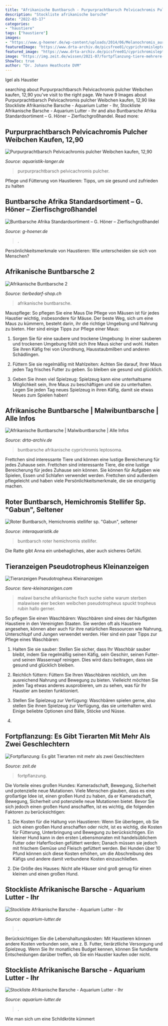 ```yaml
---
title: "Afrikanische Buntbarsch - Purpurprachtbarsch Pelvicachromis Pulcher"
description: "Stockliste afrikanische barsche"
date: "2022-03-17"
categories:
- "haustiere"
tags: ["haustiere"]
images:
- "https://www.g-hoener.de/wp-content/uploads/2014/06/Melanochromis_auratus_n1.jpg"
featuredImage: "https://www.drta-archiv.de/picsfree01/cyprichromisleptosoma04.jpg"
featured_image: "https://www.drta-archiv.de/picsfree01/cyprichromisleptosoma04.jpg"
image: "https://img.zeit.de/wissen/2021-07/fortpflanzung-tiere-mehrere-geschlechter-biologie-bild/wide__1300x731"
ShowToc: true
author: "Dr. Johann Heathcote DVM"
---
```



Igel als Haustier

	

		
searching about Purpurprachtbarsch Pelvicachromis pulcher Weibchen kaufen, 12,90 you've visit to the right page. We have 9 Images about Purpurprachtbarsch Pelvicachromis pulcher Weibchen kaufen, 12,90 like Stockliste Afrikanische Barsche - Aquarium Lutter - Ihr, Stockliste Afrikanische Barsche - Aquarium Lutter - Ihr and also Buntbarsche Afrika Standardsortiment – G. Höner – Zierfischgroßhandel. Read more:
		
    
## Purpurprachtbarsch Pelvicachromis Pulcher Weibchen Kaufen, 12,90

<img loading=lazy src="https://aquaristik-langer.de/media/image/product/4150/lg/purpurprachtbarsch-pelvicachromis-pulcher-paar~3.jpg" onerror="this.onerror=null;this.src='https://tse3.mm.bing.net/th?id=OIP.dGZZQ-ZL0Vb8DsI5Lp_z4AHaHa&amp;pid=15.1';" alt="Purpurprachtbarsch Pelvicachromis pulcher Weibchen kaufen, 12,90">

_Source: aquaristik-langer.de_

>purpurprachtbarsch pelvicachromis pulcher. 

	

Pflege und Fütterung von Haustieren: Tipps, um sie gesund und zufrieden zu halten

    
## Buntbarsche Afrika Standardsortiment – G. Höner – Zierfischgroßhandel

<img loading=lazy src="https://www.g-hoener.de/wp-content/uploads/2014/06/Melanochromis_auratus_n1.jpg" onerror="this.onerror=null;this.src='https://tse4.mm.bing.net/th?id=OIP.acg-cMeHXMHrWLcsb-MGfAHaE8&amp;pid=15.1';" alt="Buntbarsche Afrika Standardsortiment – G. Höner – Zierfischgroßhandel">

_Source: g-hoener.de_

>. 

	

Persönlichkeitsmerkmale von Haustieren: Wie unterscheiden sie sich von Menschen?

    
## Afrikanische Buntbarsche 2

<img loading=lazy src="http://www.tierbedarf-shop.ch/media/images/org/fisch1.jpg" onerror="this.onerror=null;this.src='https://tse1.mm.bing.net/th?id=OIP.BB-tl_0beHIn4TcpfUVb_QAAAA&amp;pid=15.1';" alt="Afrikanische Buntbarsche 2">

_Source: tierbedarf-shop.ch_

>afrikanische buntbarsche. 

	

Mauspflege: So pflegen Sie eine Maus
Die Pflege von Mäusen ist für jedes Haustier wichtig, insbesondere für Mäuse. Der beste Weg, sich um eine Maus zu kümmern, besteht darin, ihr die richtige Umgebung und Nahrung zu bieten. Hier sind einige Tipps zur Pflege einer Maus:
1. Sorgen Sie für eine saubere und trockene Umgebung: In einer sauberen und trockenen Umgebung fühlt sich Ihre Maus sicher und wohl. Halten Sie ihren Käfig frei von Unordnung, Hausstaubmilben und anderen Schädlingen.

2. Füttern Sie sie regelmäßig mit Mahlzeiten: Achten Sie darauf, Ihrer Maus jeden Tag frisches Futter zu geben. So bleiben sie gesund und glücklich.

3. Geben Sie ihnen viel Spielzeug: Spielzeug kann eine unterhaltsame Möglichkeit sein, Ihre Maus zu beschäftigen und sie zu unterhalten. Legen Sie jeden Tag neues Spielzeug in ihren Käfig, damit sie etwas Neues zum Spielen haben!

    
## Afrikanische Buntbarsche | Malwibuntbarsche | Alle Infos

<img loading=lazy src="https://www.drta-archiv.de/picsfree01/cyprichromisleptosoma04.jpg" onerror="this.onerror=null;this.src='https://tse3.mm.bing.net/th?id=OIP.6AWeRbjHkW1OU0rDumNrUAAAAA&amp;pid=15.1';" alt="Afrikanische Buntbarsche | Malwibuntbarsche | Alle Infos">

_Source: drta-archiv.de_

>buntbarsche afrikanische cyprichromis leptosoma. 

	

Frettchen sind interessante Tiere und können eine lustige Bereicherung für jedes Zuhause sein.
Frettchen sind interessante Tiere, die eine lustige Bereicherung für jedes Zuhause sein können. Sie können für Aufgaben wie Spielen, Essen und Schlafen verwendet werden. Frettchen sind außerdem pflegeleicht und haben viele Persönlichkeitsmerkmale, die sie einzigartig machen.

    
## Roter Buntbarsch, Hemichromis Stellifer Sp. &quot;Gabun&quot;, Seltener

<img loading=lazy src="https://cdn02.plentymarkets.com/idwditcg5ajj/item/images/82865/full/Roter-Buntbarsch-Hemichromis-stellifer--sp-Gabun-1.jpg" onerror="this.onerror=null;this.src='https://tse3.mm.bing.net/th?id=OIP.AykW1kEbzXVvropJOrncuQHaE8&amp;pid=15.1';" alt="Roter Buntbarsch, Hemichromis stellifer sp. &quot;Gabun&quot;, seltener">

_Source: interaquaristik.de_

>buntbarsch roter hemichromis stellifer. 

	

Die Ratte gibt Anna ein unbehagliches, aber auch sicheres Gefühl.

    
## Tieranzeigen Pseudotropheus Kleinanzeigen

<img loading=lazy src="https://www.tiere-kleinanzeigen.com/export/7c32864061f67d3be4ec380a130d4.jpg" onerror="this.onerror=null;this.src='https://tse3.mm.bing.net/th?id=OIP.jEUYkmFvGjqgF-9KuvIwqgHaFj&amp;pid=15.1';" alt="Tieranzeigen Pseudotropheus Kleinanzeigen">

_Source: tiere-kleinanzeigen.com_

>malawi barsche afrikanische fisch suche siehe warum sterben malawisee eier becken weibchen pseudotropheus spuckt tropheus rubin hallo gerner. 

	

So pflegen Sie einen Waschbären:
Waschbären sind eines der häufigsten Haustiere in den Vereinigten Staaten. Sie werden oft als Haustiere angesehen, können aber auch für ihre natürlichen Ressourcen wie Nahrung, Unterschlupf und Jungen verwendet werden. Hier sind ein paar Tipps zur Pflege eines Waschbären:
1. Halten Sie sie sauber: Stellen Sie sicher, dass Ihr Waschbär sauber bleibt, indem Sie regelmäßig seinen Käfig, sein Geschirr, seinen Futter- und seinen Wassernapf reinigen. Dies wird dazu beitragen, dass sie gesund und glücklich bleiben.

2. Reichlich füttern: Füttern Sie Ihren Waschbären reichlich, um ihm ausreichend Nahrung und Bewegung zu bieten. Vielleicht möchten Sie jeden Tag etwas anderes ausprobieren, um zu sehen, was für Ihr Haustier am besten funktioniert.

3. Stellen Sie Spielzeug zur Verfügung: Waschbären spielen gerne, also stellen Sie ihnen Spielzeug zur Verfügung, das sie unterhalten wird. Einige beliebte Optionen sind Bälle, Stöcke und Nüsse.

4.

    
## Fortpflanzung: Es Gibt Tierarten Mit Mehr Als Zwei Geschlechtern

<img loading=lazy src="https://img.zeit.de/wissen/2021-07/fortpflanzung-tiere-mehrere-geschlechter-biologie-bild/wide__1300x731" onerror="this.onerror=null;this.src='https://tse1.mm.bing.net/th?id=OIP.BGV4xgn4w3BsdvKr7gyDNAHaEK&amp;pid=15.1';" alt="Fortpflanzung: Es gibt Tierarten mit mehr als zwei Geschlechtern">

_Source: zeit.de_

>fortpflanzung. 

	

Die Vorteile eines großen Hundes: Kameradschaft, Bewegung, Sicherheit und potenzielle neue Mutationen.
Viele Menschen glauben, dass es eine großartige Idee ist, einen großen Hund zu haben, da er Kameradschaft, Bewegung, Sicherheit und potenzielle neue Mutationen bietet. Bevor Sie sich jedoch einen großen Hund anschaffen, ist es wichtig, die folgenden Faktoren zu berücksichtigen:
1) Die Kosten für die Haltung von Haustieren: Wenn Sie überlegen, ob Sie sich einen großen Hund anschaffen oder nicht, ist es wichtig, die Kosten für Fütterung, Unterbringung und Bewegung zu berücksichtigen. Ein kleiner Hund kann in den ersten Lebensmonaten mit handelsüblichem Futter oder Haferflocken gefüttert werden; Danach müssen sie jedoch mit frischem Gemüse und Fleisch gefüttert werden. Bei Hunden über 10 Pfund können sich diese Kosten erhöhen, um die Abschreibung des Käfigs und andere damit verbundene Kosten einzuschließen.

2) Die Größe des Hauses: Nicht alle Häuser sind groß genug für einen kleinen und einen großen Hund.

    
## Stockliste Afrikanische Barsche - Aquarium Lutter - Ihr

<img loading=lazy src="https://www.aquarium-lutter.de/wp-content/uploads/2020/06/Smaragdprachtbarsch-Pelvicachromis-taeniatus-Nigeria-Red-980x552.jpg" onerror="this.onerror=null;this.src='https://tse1.mm.bing.net/th?id=OIP.qKRM616zz3LEJ0N05vKZ6AHaEK&amp;pid=15.1';" alt="Stockliste Afrikanische Barsche - Aquarium Lutter - Ihr">

_Source: aquarium-lutter.de_

>. 

	

Berücksichtigen Sie die Lebenshaltungskosten: Mit Haustieren können andere Kosten verbunden sein, wie z. B. Futter, tierärztliche Versorgung und Spielzeug. Wenn Sie Ihr monatliches Budget kennen, können Sie fundierte Entscheidungen darüber treffen, ob Sie ein Haustier kaufen oder nicht.

    
## Stockliste Afrikanische Barsche - Aquarium Lutter - Ihr

<img loading=lazy src="https://www.aquarium-lutter.de/wp-content/uploads/2020/02/Kobalt-Orangebarsch-Melanochromis-johanni-980x552.jpg" onerror="this.onerror=null;this.src='https://tse1.mm.bing.net/th?id=OIP.F8wRTn1fKsb_5o6GaKuUMQHaEK&amp;pid=15.1';" alt="Stockliste Afrikanische Barsche - Aquarium Lutter - Ihr">

_Source: aquarium-lutter.de_

>. 

	

Wie man sich um eine Schildkröte kümmert


